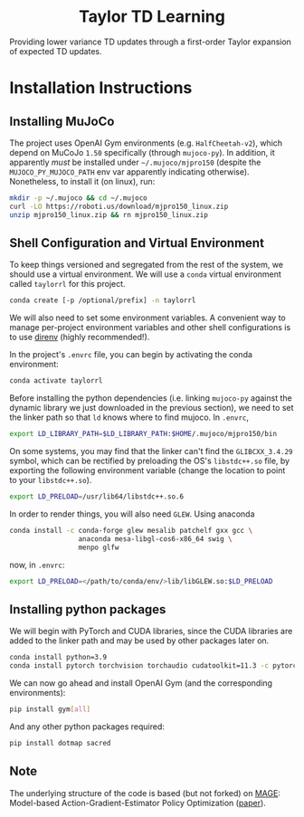 <div align="center">
<h1>Taylor TD Learning</h1>
</div>

Providing lower variance TD updates through a first-order Taylor expansion of expected TD updates.

# Installation Instructions

## Installing MuJoCo

The project uses OpenAI Gym environments (e.g. `HalfCheetah-v2`), which depend
on MuCoJo `1.50` specifically (through `mujoco-py`). In addition, it apparently
_must_ be installed under `~/.mujoco/mjpro150` (despite the
`MUJOCO_PY_MUJOCO_PATH` env var apparently indicating otherwise). Nonetheless,
to install it (on linux), run:

``` sh
mkdir -p ~/.mujoco && cd ~/.mujoco
curl -LO https://roboti.us/download/mjpro150_linux.zip
unzip mjpro150_linux.zip && rn mjpro150_linux.zip
```

## Shell Configuration and Virtual Environment

To keep things versioned and segregated from the rest of the system, we should
use a virtual environment. We will use a `conda` virtual environment called
`taylorrl` for this project.

``` sh
conda create [-p /optional/prefix] -n taylorrl
```

We will also need to set some environment variables. A convenient way to manage
per-project environment variables and other shell configurations is to use
[direnv](https://direnv.net/) (highly recommended!).

In the project's `.envrc` file, you can begin by activating the conda environment:

``` sh
conda activate taylorrl
```

Before installing the python dependencies (i.e. linking `mujoco-py` against the
dynamic library we just downloaded in the previous section), we need to set the
linker path so that `ld` knows where to find mujoco. In `.envrc`,


``` sh
export LD_LIBRARY_PATH=$LD_LIBRARY_PATH:$HOME/.mujoco/mjpro150/bin
```

On some systems, you may find that the linker can't find the `GLIBCXX_3.4.29`
symbol, which can be rectified by preloading the OS's `libstdc++.so` file, by
exporting the following environment variable (change the location to point to
your `libstdc++.so`).

``` sh
export LD_PRELOAD=/usr/lib64/libstdc++.so.6
```

In order to render things, you will also need `GLEW`. Using anaconda

``` sh
conda install -c conda-forge glew mesalib patchelf gxx gcc \
                 anaconda mesa-libgl-cos6-x86_64 swig \
                 menpo glfw
```

now, in `.envrc`:

``` sh
export LD_PRELOAD=</path/to/conda/env/>lib/libGLEW.so:$LD_PRELOAD
```

## Installing python packages

We will begin with PyTorch and CUDA libraries, since the CUDA libraries are
added to the linker path and may be used by other packages later on.

``` sh
conda install python=3.9
conda install pytorch torchvision torchaudio cudatoolkit=11.3 -c pytorch
```

We can now go ahead and install OpenAI Gym (and the corresponding environments):

``` sh
pip install gym[all]
```

And any other python packages required:

``` sh
pip install dotmap sacred
```
## Note
The underlying structure of the code is based (but not forked) on [MAGE](https://github.com/nnaisense/MAGE): Model-based Action-Gradient-Estimator Policy Optimization ([paper](https://arxiv.org/abs/2004.14309)).
